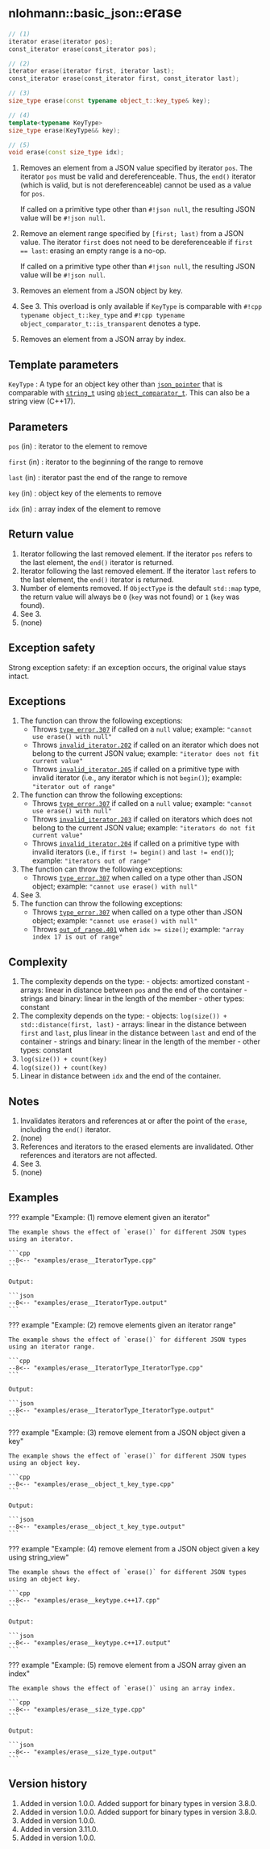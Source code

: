 # <small>nlohmann::basic_json::</small>erase

```cpp
// (1)
iterator erase(iterator pos);
const_iterator erase(const_iterator pos);

// (2)
iterator erase(iterator first, iterator last);
const_iterator erase(const_iterator first, const_iterator last);

// (3)
size_type erase(const typename object_t::key_type& key);

// (4)
template<typename KeyType>
size_type erase(KeyType&& key);

// (5)
void erase(const size_type idx);
```

1. Removes an element from a JSON value specified by iterator `pos`. The iterator `pos` must be valid and
   dereferenceable. Thus, the `end()` iterator (which is valid, but is not dereferenceable) cannot be used as a value for
   `pos`.

    If called on a primitive type other than `#!json null`, the resulting JSON value will be `#!json null`.

2. Remove an element range specified by `[first; last)` from a JSON value. The iterator `first` does not need to be
   dereferenceable if `first == last`: erasing an empty range is a no-op.

    If called on a primitive type other than `#!json null`, the resulting JSON value will be `#!json null`.

3. Removes an element from a JSON object by key.

4. See 3. This overload is only available if `KeyType` is comparable with `#!cpp typename object_t::key_type` and
   `#!cpp typename object_comparator_t::is_transparent` denotes a type.

5. Removes an element from a JSON array by index.

## Template parameters

`KeyType`
:   A type for an object key other than [`json_pointer`](../json_pointer/index.md) that is comparable with
    [`string_t`](string_t.md) using  [`object_comparator_t`](object_comparator_t.md).
    This can also be a string view (C++17).

## Parameters

`pos` (in)
:   iterator to the element to remove

`first` (in)
:   iterator to the beginning of the range to remove

`last` (in)
:   iterator past the end of the range to remove

`key` (in)
:   object key of the elements to remove

`idx` (in)
:   array index of the element to remove

## Return value

1. Iterator following the last removed element. If the iterator `pos` refers to the last element, the `end()` iterator
   is returned.
2. Iterator following the last removed element. If the iterator `last` refers to the last element, the `end()` iterator
   is returned.
3. Number of elements removed. If `ObjectType` is the default `std::map` type, the return value will always be `0`
   (`key` was not found) or `1` (`key` was found).
4. See 3.
5. (none)

## Exception safety

Strong exception safety: if an exception occurs, the original value stays intact.

## Exceptions

1. The function can throw the following exceptions:
    - Throws [`type_error.307`](../../home/exceptions.md#jsonexceptiontype_error307) if called on a `null` value;
      example: `"cannot use erase() with null"`
    - Throws [`invalid_iterator.202`](../../home/exceptions.md#jsonexceptioninvalid_iterator202) if called on an
      iterator which does not belong to the current JSON value; example: `"iterator does not fit current value"`
    - Throws [`invalid_iterator.205`](../../home/exceptions.md#jsonexceptioninvalid_iterator205) if called on a
      primitive type with invalid iterator (i.e., any iterator which is not `begin()`); example: `"iterator out of
      range"`
2. The function can throw the following exceptions:
    - Throws [`type_error.307`](../../home/exceptions.md#jsonexceptiontype_error307) if called on a `null` value;
      example: `"cannot use erase() with null"`
    - Throws [`invalid_iterator.203`](../../home/exceptions.md#jsonexceptioninvalid_iterator203) if called on iterators
      which does not belong to the current JSON value; example: `"iterators do not fit current value"`
    - Throws [`invalid_iterator.204`](../../home/exceptions.md#jsonexceptioninvalid_iterator204) if called on a
      primitive type with invalid iterators (i.e., if `first != begin()` and `last != end()`); example: `"iterators out
      of range"`
3. The function can throw the following exceptions:
    - Throws [`type_error.307`](../../home/exceptions.md#jsonexceptiontype_error307) when called on a type other than
      JSON object; example: `"cannot use erase() with null"`
4. See 3.
5. The function can throw the following exceptions:
    - Throws [`type_error.307`](../../home/exceptions.md#jsonexceptiontype_error307) when called on a type other than
      JSON object; example: `"cannot use erase() with null"`
    - Throws [`out_of_range.401`](../../home/exceptions.md#jsonexceptionout_of_range401) when `idx >= size()`; example:
      `"array index 17 is out of range"`

## Complexity

1. The complexity depends on the type:
       - objects: amortized constant
       - arrays: linear in distance between `pos` and the end of the container
       - strings and binary: linear in the length of the member
       - other types: constant
2. The complexity depends on the type:
       - objects: `log(size()) + std::distance(first, last)`
       - arrays: linear in the distance between `first` and `last`, plus linear
         in the distance between `last` and end of the container
       - strings and binary: linear in the length of the member
       - other types: constant
3. `log(size()) + count(key)`
4. `log(size()) + count(key)`
5. Linear in distance between `idx` and the end of the container.

## Notes

1. Invalidates iterators and references at or after the point of the `erase`, including the `end()` iterator.
2. (none)
3. References and iterators to the erased elements are invalidated. Other references and iterators are not affected.
4. See 3.
5. (none)

## Examples

??? example "Example: (1) remove element given an iterator"

    The example shows the effect of `erase()` for different JSON types using an iterator.

    ```cpp
    --8<-- "examples/erase__IteratorType.cpp"
    ```

    Output:

    ```json
    --8<-- "examples/erase__IteratorType.output"
    ```

??? example "Example: (2) remove elements given an iterator range"

    The example shows the effect of `erase()` for different JSON types using an iterator range.

    ```cpp
    --8<-- "examples/erase__IteratorType_IteratorType.cpp"
    ```

    Output:

    ```json
    --8<-- "examples/erase__IteratorType_IteratorType.output"
    ```

??? example "Example: (3) remove element from a JSON object given a key"

    The example shows the effect of `erase()` for different JSON types using an object key.

    ```cpp
    --8<-- "examples/erase__object_t_key_type.cpp"
    ```

    Output:

    ```json
    --8<-- "examples/erase__object_t_key_type.output"
    ```

??? example "Example: (4) remove element from a JSON object given a key using string_view"

    The example shows the effect of `erase()` for different JSON types using an object key.

    ```cpp
    --8<-- "examples/erase__keytype.c++17.cpp"
    ```

    Output:

    ```json
    --8<-- "examples/erase__keytype.c++17.output"
    ```

??? example "Example: (5) remove element from a JSON array given an index"

    The example shows the effect of `erase()` using an array index.

    ```cpp
    --8<-- "examples/erase__size_type.cpp"
    ```

    Output:

    ```json
    --8<-- "examples/erase__size_type.output"
    ```

## Version history

1. Added in version 1.0.0. Added support for binary types in version 3.8.0.
2. Added in version 1.0.0. Added support for binary types in version 3.8.0.
3. Added in version 1.0.0.
4. Added in version 3.11.0.
5. Added in version 1.0.0.

